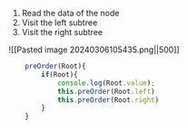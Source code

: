 1. Read the data of the node
2. Visit the left subtree
3. Visit the right subtree

![[Pasted image 20240306105435.png||500]]

```js
    preOrder(Root){
        if(Root){
            console.log(Root.value);
            this.preOrder(Root.left)
            this.preOrder(Root.right)
        }
    }
```